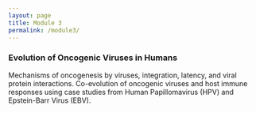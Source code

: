 ```yaml
---
layout: page
title: Module 3
permalink: /module3/
---
```


### Evolution of Oncogenic Viruses in Humans
Mechanisms of oncogenesis by viruses, integration, latency, and viral protein interactions. Co-evolution of oncogenic viruses and host immune responses using case studies from Human Papillomavirus (HPV) and Epstein-Barr Virus (EBV).
